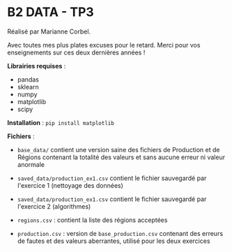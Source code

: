 # B2 DATA - TP3

Réalisé par Marianne Corbel.

Avec toutes mes plus plates excuses pour le retard.
Merci pour vos enseignements sur ces deux dernières années !

**Librairies requises** : 
- pandas
- sklearn
- numpy
- matplotlib
- scipy

**Installation** : `pip install matplotlib`

**Fichiers** :
 - `base_data/` contient une version saine des fichiers de Production et de Régions contenant la totalité des valeurs et sans aucune erreur ni valeur anormale  
 - `saved_data/production_ex1.csv` contient le fichier sauvegardé par l'exercice 1 (nettoyage des données)
 - `saved_data/production_ex1.csv` contient le fichier sauvegardé par l'exercice 2 (algorithmes)

 - `regions.csv` : contient la liste des régions acceptées
 - `production.csv` : version de `base_production.csv` contenant des erreurs de fautes et des valeurs aberrantes, utilisé pour les deux exercices
